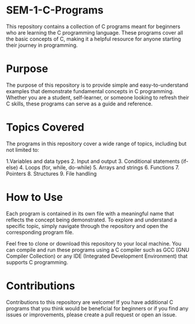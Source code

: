 # SEM-1-C-Programs
This repository contains a collection of C programs meant for beginners who are learning the C programming language. These programs cover all the basic concepts of C, making it a helpful resource for anyone starting their journey in programming.

# Purpose
The purpose of this repository is to provide simple and easy-to-understand examples that demonstrate fundamental concepts in C programming. Whether you are a student, self-learner, or someone looking to refresh their C skills, these programs can serve as a guide and reference.

# Topics Covered
The programs in this repository cover a wide range of topics, including but not limited to:

1.Variables and data types
2. Input and output
3. Conditional statements (if-else)
4. Loops (for, while, do-while)
5. Arrays and strings
6. Functions
7. Pointers
8. Structures
9. File handling

# How to Use
Each program is contained in its own file with a meaningful name that reflects the concept being demonstrated. To explore and understand a specific topic, simply navigate through the repository and open the corresponding program file.

Feel free to clone or download this repository to your local machine. You can compile and run these programs using a C compiler such as GCC (GNU Compiler Collection) or any IDE (Integrated Development Environment) that supports C programming.

# Contributions
Contributions to this repository are welcome! If you have additional C programs that you think would be beneficial for beginners or if you find any issues or improvements, please create a pull request or open an issue.